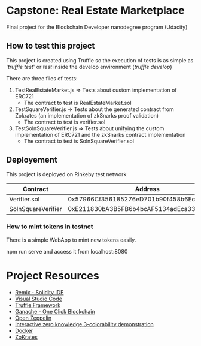 # Capstone: Real Estate Marketplace

Final project for the Blockchain Developer nanodegree program (Udacity) 

## How to test this project

This project is created using Truffle so the execution of tests is as simple as
'_truffle test_' or _test_ inside the develop environment (_truffle develop_)

There are three files of tests:
1. TestRealEstateMarket.js => Tests about custom implementation of ERC721
    - The contract to test is RealEstateMarket.sol
2. TestSquareVerifier.js => Tests about the generated contract from Zokrates (an implementation of zkSnarks proof validation)
    - The contract to test is verifier.sol
3. TestSolnSquareVerifier.js => Tests about unifying the custom implementation of ERC721 and the zkSnarks contract implementation
    - The contract to test is SolnSquareVerifier.sol

## Deployement

This project is deployed on Rinkeby test network

| Contract | Address |
|----------|---------|
| Verifier.sol |  0x57966Cf356185276eD701b90f458b6EcB371F825
| SolnSquareVerifier | 0xE211830bA3B5FB6b4bcAF5134adEca3334539C81

### How to mint tokens in testnet

There is a simple WebApp to mint new tokens easily. 

npm run serve and access it from localhost:8080

# Project Resources

* [Remix - Solidity IDE](https://remix.ethereum.org/)
* [Visual Studio Code](https://code.visualstudio.com/)
* [Truffle Framework](https://truffleframework.com/)
* [Ganache - One Click Blockchain](https://truffleframework.com/ganache)
* [Open Zeppelin ](https://openzeppelin.org/)
* [Interactive zero knowledge 3-colorability demonstration](http://web.mit.edu/~ezyang/Public/graph/svg.html)
* [Docker](https://docs.docker.com/install/)
* [ZoKrates](https://github.com/Zokrates/ZoKrates)
